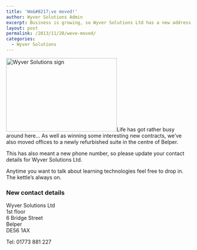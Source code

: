 ```yaml
---
title: 'We&#8217;ve moved!'
author: Wyver Solutions Admin
excerpt: Business is growing, so Wyver Solutions Ltd has a new address and phone number. Drop in for a cup of tea and a chat about learning technologies.
layout: post
permalink: /2013/11/28/weve-moved/
categories:
  - Wyver Solutions
---
```

[<img class="alignright size-medium wp-image-923" alt="Wyver Solutions sign" src="http://www.wyversolutions.co.uk/cms/wp-content/uploads/2013/11/wyver_solutions_sign-800px-300x199.jpg" width="300" height="199" />][1]Life has got rather busy around here&#8230; As well as winning some interesting new contracts, we&#8217;ve also moved offices to a newly refurbished suite in the centre of Belper.

This has also meant a new phone number, so please update your contact details for Wyver Solutions Ltd.

Anytime you want to talk about learning technologies feel free to drop in. The kettle&#8217;s always on.

### New contact details

Wyver Solutions Ltd  
1st floor  
6 Bridge Street  
Belper  
DE56 1AX

Tel: 01773 881 227

 [1]: http://www.wyversolutions.co.uk/cms/wp-content/uploads/2013/11/wyver_solutions_sign-800px.jpg